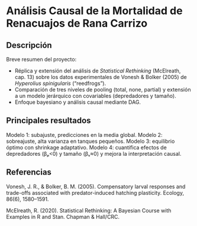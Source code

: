 # Análisis Causal de la Mortalidad de Renacuajos de Rana Carrizo

## Descripción
Breve resumen del proyecto:  
- Réplica y extensión del análisis de *Statistical Rethinking* (McElreath, cap. 13) sobre los datos experimentales de Vonesh & Bolker (2005) de *Hyperolius spinigularis* (“reedfrogs”).  
- Comparación de tres niveles de pooling (total, none, partial) y extensión a un modelo jerárquico con covariables (depredadores y tamaño).  
- Enfoque bayesiano y análisis causal mediante DAG.


## Principales resultados
Modelo 1: subajuste, predicciones en la media global.
Modelo 2: sobreajuste, alta varianza en tanques pequeños.
Modelo 3: equilibrio óptimo con shrinkage adaptativo.
Modelo 4: cuantifica efectos de depredadores (βₚ<0) y tamaño (βₛ≈0) y mejora la interpretación causal.

## Referencias
Vonesh, J. R., & Bolker, B. M. (2005). Compensatory larval responses and trade-offs associated with predator-induced hatching plasticity. Ecology, 86(6), 1580–1591.

McElreath, R. (2020). Statistical Rethinking: A Bayesian Course with Examples in R and Stan. Chapman & Hall/CRC.